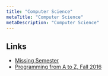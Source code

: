 ```yaml
---
title: "Computer Science"
metaTitle: "Computer Science"
metaDescription: "Computer Science"
---
```


## Links

- [Missing Semester](https://missing.sail.mit.edu/)
- [Programming from A to Z, Fall 2016](https://github.com/shiffman/A2Z-F16)
